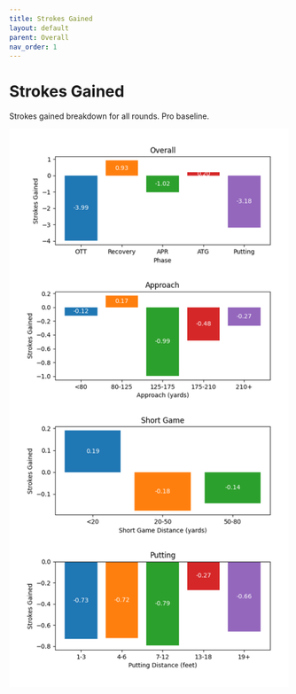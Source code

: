 ```yaml
---
title: Strokes Gained
layout: default
parent: Overall
nav_order: 1
---
```

# Strokes Gained

Strokes gained breakdown for all rounds. Pro baseline.

![strokes gained](../../assets/all/strokes_gained.png)
